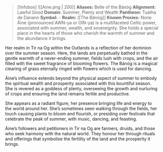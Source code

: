 > [!infobox]
> ![[Aine.png | 200]]
>  **Aliases:** Belle of the Bánóg
> **Alignment:** Lawful Good
> **Domain:** Summer, Plenty and Wealth
> **Pantheon:** Tuatha de Danann
> **Symbol:** - 
> **Realm:** [[The Bánóg]]
> **Known Proxies:** None 
Áine (pronounced AWN-ya or OIN-ya) is a multifaceted Celtic power, associated with summer, wealth, and sovereignty. She holds a special place in the hearts of those who cherish the warmth of summer and the abundance it brings.

Her realm in Tir na Og within the Outlands is a reflection of her dominion over the summer season. Here, the lands are perpetually bathed in the gentle warmth of a never-ending summer, fields lush with crops, and the air filled with the sweet fragrance of blooming flowers. The Bánóg is a magical clearing of grass eternally ringed with flowers which is used for dancing.

Áine’s influence extends beyond the physical aspect of summer to embody the spiritual wealth and prosperity associated with this bountiful season. She is revered as a goddess of plenty, overseeing the growth and nurturing of crops and ensuring the land remains fertile and productive.

She appears as a radiant figure, her presence bringing life and energy to the world around her. She’s sometimes seen walking through the fields, her touch causing plants to bloom and flourish, or presiding over festivals that celebrate the peak of summer, with music, dancing, and feasting.

Áine’s followers and petitioners in Tir na Og are farmers, druids, and those who seek harmony with the natural world. They honour her through rituals and offerings that symbolise the fertility of the land and the prosperity it brings.
